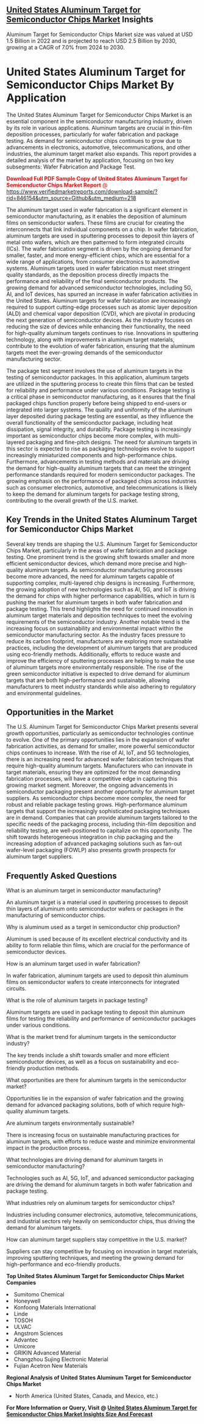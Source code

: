 <h2><a href="https://www.verifiedmarketreports.com/download-sample/?rid=846154&amp;utm_source=Github&amp;utm_medium=218" target="_blank">United States Aluminum Target for Semiconductor Chips Market</a> Insights</h2><p>Aluminum Target for Semiconductor Chips Market size was valued at USD 1.5 Billion in 2022 and is projected to reach USD 2.5 Billion by 2030, growing at a CAGR of 7.0% from 2024 to 2030.</p><p><h1>United States Aluminum Target for Semiconductor Chips Market By Application</h1> <p>The United States Aluminum Target for Semiconductor Chips Market is an essential component in the semiconductor manufacturing industry, driven by its role in various applications. Aluminum targets are crucial in thin-film deposition processes, particularly for wafer fabrication and package testing. As demand for semiconductor chips continues to grow due to advancements in electronics, automotive, telecommunications, and other industries, the aluminum target market also expands. This report provides a detailed analysis of the market by application, focusing on two key subsegments: Wafer Fabrication and Package Test. <p><span class=""><span style="color: #ff0000;"><strong>Download Full PDF Sample Copy of United States Aluminum Target for Semiconductor Chips Market Report</strong> @ </span><a href="https://www.verifiedmarketreports.com/download-sample/?rid=846154&amp;utm_source=Github&amp;utm_medium=218" target="_blank">https://www.verifiedmarketreports.com/download-sample/?rid=846154&amp;utm_source=Github&amp;utm_medium=218</a></span></p> The aluminum target used in wafer fabrication is a significant element in semiconductor manufacturing, as it enables the deposition of aluminum films on semiconductor wafers. These films are crucial for creating the interconnects that link individual components on a chip. In wafer fabrication, aluminum targets are used in sputtering processes to deposit thin layers of metal onto wafers, which are then patterned to form integrated circuits (ICs). The wafer fabrication segment is driven by the ongoing demand for smaller, faster, and more energy-efficient chips, which are essential for a wide range of applications, from consumer electronics to automotive systems. Aluminum targets used in wafer fabrication must meet stringent quality standards, as the deposition process directly impacts the performance and reliability of the final semiconductor products. The growing demand for advanced semiconductor technologies, including 5G, AI, and IoT devices, has spurred an increase in wafer fabrication activities in the United States. Aluminum targets for wafer fabrication are increasingly required to support cutting-edge processes such as atomic layer deposition (ALD) and chemical vapor deposition (CVD), which are pivotal in producing the next generation of semiconductor devices. As the industry focuses on reducing the size of devices while enhancing their functionality, the need for high-quality aluminum targets continues to rise. Innovations in sputtering technology, along with improvements in aluminum target materials, contribute to the evolution of wafer fabrication, ensuring that the aluminum targets meet the ever-growing demands of the semiconductor manufacturing sector. <p>The package test segment involves the use of aluminum targets in the testing of semiconductor packages. In this application, aluminum targets are utilized in the sputtering process to create thin films that can be tested for reliability and performance under various conditions. Package testing is a critical phase in semiconductor manufacturing, as it ensures that the final packaged chips function properly before being shipped to end-users or integrated into larger systems. The quality and uniformity of the aluminum layer deposited during package testing are essential, as they influence the overall functionality of the semiconductor package, including heat dissipation, signal integrity, and durability. Package testing is increasingly important as semiconductor chips become more complex, with multi-layered packaging and fine-pitch designs. The need for aluminum targets in this sector is expected to rise as packaging technologies evolve to support increasingly miniaturized components and high-performance chips. Furthermore, advancements in testing methods and materials are driving the demand for high-quality aluminum targets that can meet the stringent performance standards required for modern semiconductor packages. The growing emphasis on the performance of packaged chips across industries such as consumer electronics, automotive, and telecommunications is likely to keep the demand for aluminum targets for package testing strong, contributing to the overall growth of the U.S. market. <h2>Key Trends in the United States Aluminum Target for Semiconductor Chips Market</h2> <p>Several key trends are shaping the U.S. Aluminum Target for Semiconductor Chips Market, particularly in the areas of wafer fabrication and package testing. One prominent trend is the growing shift towards smaller and more efficient semiconductor devices, which demand more precise and high-quality aluminum targets. As semiconductor manufacturing processes become more advanced, the need for aluminum targets capable of supporting complex, multi-layered chip designs is increasing. Furthermore, the growing adoption of new technologies such as AI, 5G, and IoT is driving the demand for chips with higher performance capabilities, which in turn is pushing the market for aluminum targets in both wafer fabrication and package testing. This trend highlights the need for continued innovation in aluminum target materials and deposition techniques to meet the evolving requirements of the semiconductor industry. Another notable trend is the increasing focus on sustainability and environmental impact within the semiconductor manufacturing sector. As the industry faces pressure to reduce its carbon footprint, manufacturers are exploring more sustainable practices, including the development of aluminum targets that are produced using eco-friendly methods. Additionally, efforts to reduce waste and improve the efficiency of sputtering processes are helping to make the use of aluminum targets more environmentally responsible. The rise of the green semiconductor initiative is expected to drive demand for aluminum targets that are both high-performance and sustainable, allowing manufacturers to meet industry standards while also adhering to regulatory and environmental guidelines. <h2>Opportunities in the Market</h2> <p>The U.S. Aluminum Target for Semiconductor Chips Market presents several growth opportunities, particularly as semiconductor technologies continue to evolve. One of the primary opportunities lies in the expansion of wafer fabrication activities, as demand for smaller, more powerful semiconductor chips continues to increase. With the rise of AI, IoT, and 5G technologies, there is an increasing need for advanced wafer fabrication techniques that require high-quality aluminum targets. Manufacturers who can innovate in target materials, ensuring they are optimized for the most demanding fabrication processes, will have a competitive edge in capturing this growing market segment. Moreover, the ongoing advancements in semiconductor packaging present another opportunity for aluminum target suppliers. As semiconductor chips become more complex, the need for robust and reliable package testing grows. High-performance aluminum targets that support the increasingly sophisticated packaging techniques are in demand. Companies that can provide aluminum targets tailored to the specific needs of the packaging process, including thin-film deposition and reliability testing, are well-positioned to capitalize on this opportunity. The shift towards heterogeneous integration in chip packaging and the increasing adoption of advanced packaging solutions such as fan-out wafer-level packaging (FOWLP) also presents growth prospects for aluminum target suppliers. <h2>Frequently Asked Questions</h2> <p>What is an aluminum target in semiconductor manufacturing?</p> <p>An aluminum target is a material used in sputtering processes to deposit thin layers of aluminum onto semiconductor wafers or packages in the manufacturing of semiconductor chips.</p> <p>Why is aluminum used as a target in semiconductor chip production?</p> <p>Aluminum is used because of its excellent electrical conductivity and its ability to form reliable thin films, which are crucial for the performance of semiconductor devices.</p> <p>How is an aluminum target used in wafer fabrication?</p> <p>In wafer fabrication, aluminum targets are used to deposit thin aluminum films on semiconductor wafers to create interconnects for integrated circuits.</p> <p>What is the role of aluminum targets in package testing?</p> <p>Aluminum targets are used in package testing to deposit thin aluminum films for testing the reliability and performance of semiconductor packages under various conditions.</p> <p>What is the market trend for aluminum targets in the semiconductor industry?</p> <p>The key trends include a shift towards smaller and more efficient semiconductor devices, as well as a focus on sustainability and eco-friendly production methods.</p> <p>What opportunities are there for aluminum targets in the semiconductor market?</p> <p>Opportunities lie in the expansion of wafer fabrication and the growing demand for advanced packaging solutions, both of which require high-quality aluminum targets.</p> <p>Are aluminum targets environmentally sustainable?</p> <p>There is increasing focus on sustainable manufacturing practices for aluminum targets, with efforts to reduce waste and minimize environmental impact in the production process.</p> <p>What technologies are driving demand for aluminum targets in semiconductor manufacturing?</p> <p>Technologies such as AI, 5G, IoT, and advanced semiconductor packaging are driving the demand for aluminum targets in both wafer fabrication and package testing.</p> <p>What industries rely on aluminum targets for semiconductor chips?</p> <p>Industries including consumer electronics, automotive, telecommunications, and industrial sectors rely heavily on semiconductor chips, thus driving the demand for aluminum targets.</p> <p>How can aluminum target suppliers stay competitive in the U.S. market?</p> <p>Suppliers can stay competitive by focusing on innovation in target materials, improving sputtering techniques, and meeting the growing demand for high-performance and eco-friendly products.</p> </p><p><strong>Top United States Aluminum Target for Semiconductor Chips Market Companies</strong></p><div data-test-id=""><p><li>Sumitomo Chemical</li><li> Honeywell</li><li> Konfoong Materials International</li><li> Linde</li><li> TOSOH</li><li> ULVAC</li><li> Angstrom Sciences</li><li> Advantec</li><li> Umicore</li><li> GRIKIN Advanced Material</li><li> Changzhou Sujing Electronic Material</li><li> Fujian Acetron New Materials</li></p><div><strong>Regional Analysis of&nbsp;United States Aluminum Target for Semiconductor Chips Market</strong></div><ul><li dir="ltr"><p dir="ltr">North America&nbsp;(United States, Canada, and Mexico, etc.)</p></li></ul><p><strong>For More Information or Query, Visit @&nbsp;</strong><strong><a href="https://www.verifiedmarketreports.com/product/aluminum-target-for-semiconductor-chips-market/?utm_source=Github&amp;utm_medium=218" target="_blank">United States Aluminum Target for Semiconductor Chips Market Insights Size And Forecast</a></strong></p></div>
